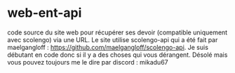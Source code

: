 # web-ent-api
code source du site web pour récupérer ses devoir (compatible uniquement avec scolengo) via une URL. Le site utilise scolengo-api qui a été fait par maelgangloff : https://github.com/maelgangloff/scolengo-api.
Je suis débutant en code donc si il y a des choses qui vous dérangent. Désolé mais vous pouvez toujours me le dire par discord : mikadu67
